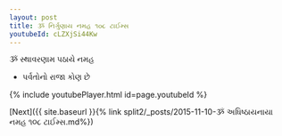 ```yaml
---
layout: post
title: ૐ નિર્ગુણાય નમહ ૧૦૮ ટાઈમ્સ
youtubeId: cLZXjSi44Kw
---
```

 
 
 ૐ સ્થાવરણામ પઠાયે નમહ  
 
 -  પર્વતોનો રાજા કોણ છે 
 
  
 
  
 
 
 
 
 
 


{% include youtubePlayer.html id=page.youtubeId %}
 
[Next]({{ site.baseurl }}{% link  split2/_posts/2015-11-10-ૐ અધિષ્ઠાયનાયા નમહ ૧૦૮ ટાઈમ્સ.md%})
 
